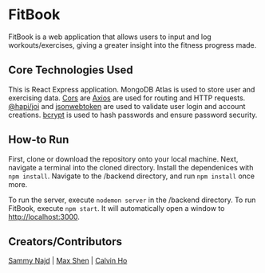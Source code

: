 # FitBook

FitBook is a web application that allows users to input and log workouts/exercises, giving a greater insight into the fitness progress made. 


## Core Technologies Used
This is React Express application. MongoDB Atlas is used to store user and exercising data. [Cors](https://github.com/expressjs/cors) are [Axios](https://github.com/axios/axios) are used for routing and HTTP requests. [@hapi/joi](https://github.com/hapijs/joi) and [jsonwebtoken](https://github.com/auth0/node-jsonwebtoken) are used to validate user login and account creations. [bcrypt](https://github.com/kelektiv/node.bcrypt.js/) is used to hash passwords and ensure password security.

## How-to Run
First, clone or download the repository onto your local machine. 
Next, navigate a terminal into the cloned directory.
Install the dependenices with `npm install`.
Navigate to the /backend directory, and run `npm install` once more.

To run the server, execute `nodemon server` in the /backend directory.
To run FitBook, execute `npm start`. It will automatically open a window to [http://localhost:3000](http://localhost:3000).


## Creators/Contributors 
[Sammy Najd](https://github.com/sammynajd) |
[Max Shen](https://github.com/ms79) |
[Calvin Ho](https://github.com/caho333)